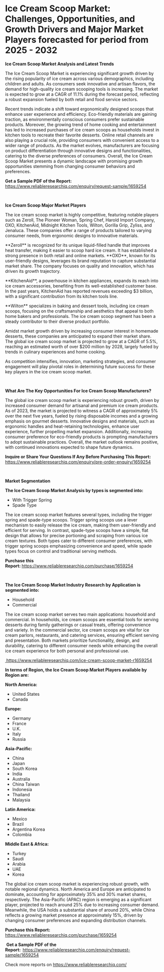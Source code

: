 <p><h1>Ice Cream Scoop Market: Challenges, Opportunities, and Growth Drivers and Major Market Players forecasted for period from 2025 - 2032</h1></p><p><strong>Ice Cream Scoop Market Analysis and Latest Trends</strong></p>
<p><p>The Ice Cream Scoop Market is experiencing significant growth driven by the rising popularity of ice cream across various demographics, including children and adults. As consumers seek innovative and artisan flavors, the demand for high-quality ice cream scooping tools is increasing. The market is expected to grow at a CAGR of 11.1% during the forecast period, reflecting a robust expansion fueled by both retail and food service sectors.</p><p>Recent trends indicate a shift toward ergonomically designed scoops that enhance user experience and efficiency. Eco-friendly materials are gaining traction, as environmentally conscious consumers prefer sustainable products. Moreover, the growing trend of home cooking and entertainment has led to increased purchases of ice cream scoops as households invest in kitchen tools to recreate their favorite desserts. Online retail channels are also playing a crucial role, providing consumers with convenient access to a wider range of products. As the market evolves, manufacturers are focusing on product differentiation through innovative designs and functionalities, catering to the diverse preferences of consumers. Overall, the Ice Cream Scoop Market presents a dynamic landscape with promising growth opportunities stemming from changing consumer behaviors and preferences.</p></p>
<p><strong>Get a Sample PDF of the Report:&nbsp;</strong> <a href="https://www.reliableresearchiq.com/enquiry/request-sample/1659254?utm_campaign=2122&utm_medium=2&utm_source=Github&utm_content=ia&utm_term=06022025&utm_id=ice-cream-scoop">https://www.reliableresearchiq.com/enquiry/request-sample/1659254</a></p>
<p>&nbsp;</p>
<p><strong>Ice Cream Scoop Major Market Players</strong></p>
<p><p>The ice cream scoop market is highly competitive, featuring notable players such as Zeroll, The Pioneer Woman, Spring Chef, Harold Import Company, OXO, KitchenAid, Midnight Kitchen Tools, Wilton, Gorilla Grip, Zyliss, and Jenaluca. These companies offer a range of products tailored to varying consumer needs, from ergonomic designs to innovative materials.</p><p>**Zeroll** is recognized for its unique liquid-filled handle that improves heat transfer, making it easier to scoop hard ice cream. It has established a strong presence in both retail and online markets. **OXO**, known for its user-friendly designs, leverages its brand reputation to capture substantial market share. The company focuses on quality and innovation, which has driven its growth trajectory.</p><p>**KitchenAid**, a powerhouse in kitchen appliances, expands its reach into ice cream accessories, benefiting from its well-established customer base. In the past years, KitchenAid has reported revenues exceeding $3 billion, with a significant contribution from its kitchen tools line. </p><p>**Wilton** specializes in baking and dessert tools, including ice cream scoops, focusing on the craftsmanship and aesthetics that appeal to both home bakers and professionals. The ice cream scoop segment has been a steady contributor to their diverse product portfolio.</p><p>Amidst market growth driven by increasing consumer interest in homemade desserts, these companies are anticipated to expand their market share. The global ice cream scoop market is projected to grow at a CAGR of 5.5%, reaching an estimated worth of over $200 million by 2028, largely fueled by trends in culinary experiences and home cooking.</p><p>As competition intensifies, innovation, marketing strategies, and consumer engagement will play pivotal roles in determining future success for these key players in the ice cream scoop market.</p></p>
<p>&nbsp;</p>
<p><strong>What Are The Key Opportunities For Ice Cream Scoop Manufacturers?</strong></p>
<p><p>The global ice cream scoop market is experiencing robust growth, driven by increased consumer demand for artisanal and premium ice cream products. As of 2023, the market is projected to witness a CAGR of approximately 5% over the next five years, fueled by rising disposable incomes and a growing emphasis on gourmet desserts. Innovative designs and materials, such as ergonomic handles and heat-retaining technologies, enhance user experience, further propelling market expansion. Additionally, increasing consumer preference for eco-friendly products is prompting manufacturers to adopt sustainable practices. Overall, the market outlook remains positive, with continued innovations expected to shape future dynamics.</p></p>
<p><strong>Inquire or Share Your Questions If Any Before Purchasing This Report:</strong> <a href="https://www.reliableresearchiq.com/enquiry/pre-order-enquiry/1659254?utm_campaign=2122&utm_medium=2&utm_source=Github&utm_content=ia&utm_term=06022025&utm_id=ice-cream-scoop">https://www.reliableresearchiq.com/enquiry/pre-order-enquiry/1659254</a></p>
<p>&nbsp;</p>
<p><strong>Market Segmentation</strong></p>
<p><strong>The Ice Cream Scoop Market Analysis by types is segmented into:</strong></p>
<p><ul><li>With Trigger Spring</li><li>Spade Type</li></ul></p>
<p><p>The ice cream scoop market features several types, including the trigger spring and spade-type scoops. Trigger spring scoops use a lever mechanism to easily release the ice cream, making them user-friendly and efficient for serving. In contrast, spade-type scoops have a simple, flat design that allows for precise portioning and scraping from various ice cream textures. Both types cater to different consumer preferences, with trigger spring scoops emphasizing convenience and speed, while spade types focus on control and traditional serving methods.</p></p>
<p><strong>Purchase this Report:&nbsp;</strong><a href="https://www.reliableresearchiq.com/purchase/1659254?utm_campaign=2122&utm_medium=2&utm_source=Github&utm_content=ia&utm_term=06022025&utm_id=ice-cream-scoop">https://www.reliableresearchiq.com/purchase/1659254</a></p>
<p>&nbsp;</p>
<p><strong>The Ice Cream Scoop Market Industry Research by Application is segmented into:</strong></p>
<p><ul><li>Household</li><li>Commercial</li></ul></p>
<p><p>The ice cream scoop market serves two main applications: household and commercial. In households, ice cream scoops are essential tools for serving desserts during family gatherings or casual treats, offering convenience and variety. In the commercial sector, ice cream scoops are vital for ice cream parlors, restaurants, and catering services, ensuring efficient serving and presentation. Both markets prioritize functionality, design, and durability, catering to different consumer needs while enhancing the overall ice cream experience for both personal and professional use.</p></p>
<p><a href="https://www.reliableresearchiq.com/ice-cream-scoop-market-r1659254?utm_campaign=2122&utm_medium=2&utm_source=Github&utm_content=ia&utm_term=06022025&utm_id=ice-cream-scoop">&nbsp;https://www.reliableresearchiq.com/ice-cream-scoop-market-r1659254</a></p>
<p><strong>In terms of Region, the Ice Cream Scoop Market Players available by Region are:</strong></p>
<p>
    <p> <strong> North America: </strong>
        <ul>
            <li>United States</li>
            <li>Canada</li>
        </ul>
        </p> 
    <p> <strong> Europe: </strong>
        <ul>
            <li>Germany</li>
            <li>France</li>
            <li>U.K.</li>
            <li>Italy</li>
            <li>Russia</li>
        </ul>
        </p> 
    <p> <strong> Asia-Pacific: </strong>
        <ul>
            <li>China</li>
            <li>Japan</li>
            <li>South Korea</li>
            <li>India</li>
            <li>Australia</li>
            <li>China Taiwan</li>
            <li>Indonesia</li>
            <li>Thailand</li>
            <li>Malaysia</li>
        </ul>
        </p> 
    <p> <strong> Latin America: </strong>
        <ul>
            <li>Mexico</li>
            <li>Brazil</li>
            <li>Argentina Korea</li>
            <li>Colombia</li>
        </ul>
        </p> 
    <p> <strong> Middle East & Africa: </strong>
        <ul>
            <li>Turkey</li>
            <li>Saudi</li>
            <li>Arabia</li>
            <li>UAE</li>
            <li>Korea</li>
        </ul>
    </p>
    </p>
<p><p>The global ice cream scoop market is experiencing robust growth, with notable regional dynamics. North America and Europe are anticipated to dominate, accounting for approximately 35% and 30% market shares, respectively. The Asia-Pacific (APAC) region is emerging as a significant player, projected to reach around 25% due to increasing consumer demand. Meanwhile, the USA holds a substantial share of around 20%, while China reflects a growing market presence at approximately 15%, driven by changing consumer preferences and expanding distribution channels.</p></p>
<p><strong>Purchase this Report: </strong><a href="https://www.reliableresearchiq.com/purchase/1659254?utm_campaign=2122&utm_medium=2&utm_source=Github&utm_content=ia&utm_term=06022025&utm_id=ice-cream-scoop">https://www.reliableresearchiq.com/purchase/1659254</a></p>
<p>&nbsp;<strong>Get a Sample PDF of the Report:&nbsp;&nbsp;</strong><a href="https://www.reliableresearchiq.com/enquiry/request-sample/1659254?utm_campaign=2122&utm_medium=2&utm_source=Github&utm_content=ia&utm_term=06022025&utm_id=ice-cream-scoop">https://www.reliableresearchiq.com/enquiry/request-sample/1659254</a></p>
<p><strong></strong></p>
<p>Check more reports on <a href="https://www.reliableresearchiq.com/?utm_campaign=2122&utm_medium=2&utm_source=Github&utm_content=ia&utm_term=06022025&utm_id=ice-cream-scoop">https://www.reliableresearchiq.com/</a></p>